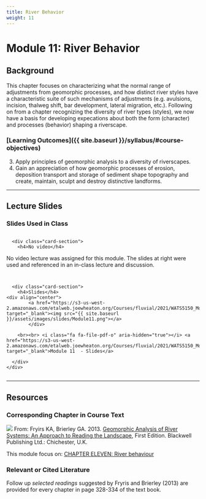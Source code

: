 ```yaml
---
title: River Behavior
weight: 11
---
```

# Module 11: River Behavior

## Background

This chapter focuses on characterizing what the normal range of adjustments from geomorphic processes, and how distinct river styles have a characteristic suite of such mechanisms of adjustments (e.g. avulsions, incision, thalweg shift, bar development, lateral migration, etc.). Following on from a chapter recognizing the diversity of river types (styles), we now have a basis for developing expecations about both the form (character) and processes (behavior) shaping a riverscape.

### [Learning Outcomes]({{ site.baseurl }}/syllabus/#course-objectives)

3. Apply principles of geomorphic analysis to a diversity of riverscapes.
7. Gain an appreciation of how geomorphic processes of erosion, deposition transport and storage of sediment shape topography and create, maintain, sculpt and destroy distinctive landforms. 


------
## Lecture Slides
### Slides Used in Class
<div class="row small-up-2 medium-up-2">


  <div class="column">
    <div class="card">


      <div class="card-section">
        <h4>No video</h4>

No video lecture was assigned for this module. The slides at right were used and referenced in an in-class lecture and discussion.
      </div>
    </div>
  </div>

  <div class="column">
    <div class="card">


      <div class="card-section">
        <h4>Slides</h4>
    <div align="center">
        	<a href="https://s3-us-west-2.amazonaws.com/etalweb.joewheaton.org/Courses/fluvial/2021/WATS5150_Module_11_RiverBehavior.pdf" target="_blank"><img src="{{ site.baseurl }}/assets/images/slides/Module11.png"></a>
        	</div>
        
        <br><br> <i class="fa fa-file-pdf-o" aria-hidden="true"></i> <a href="https://s3-us-west-2.amazonaws.com/etalweb.joewheaton.org/Courses/fluvial/2021/WATS5150_Module_11_RiverBehavior.pdf" target="_blank">Module 11  - Slides</a>
        
      </div>
    </div>

  </div>
</div>

------
## Resources

### Corresponding Chapter in Course Text
<a href="https://www.wiley.com/en-au/Geomorphic+Analysis+of+River+Systems%3A+An+Approach+to+Reading+the+Landscape-p-9781405192743"><img class="float-right" src="{{ site.baseurl }}/assets/images/covers/ReadingLandscape.png"></a>  From:
Fryirs KA, Brierley GA. 2013. [Geomorphic Analysis of River Systems: An Approach to Reading the Landscape](https://www.wiley.com/en-au/Geomorphic+Analysis+of+River+Systems%3A+An+Approach+to+Reading+the+Landscape-p-9781405192743), First Edition.  Blackwell Publishing Ltd.: Chichester, U.K.

This module focus on: [CHAPTER ELEVEN: River behaviour](https://ebookcentral-proquest-com.dist.lib.usu.edu/lib/usu/reader.action?docID=1032536&ppg=221)


### Relevant or Cited Literature
Follow up *selected readings* suggested by Fryris and Brierley (2013) are provided for every chapter in page 328-334 of the text book. 



